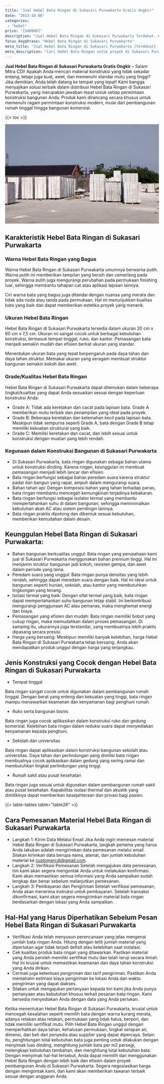 ```yaml
---
title: "Jual Hebel Bata Ringan di Sukasari Purwakarta Gratis Ongkir"
date: "2023-10-08"
categories:
 - "hebel"
price: "[540000]"
description: "Jual Hebel Bata Ringan di Sukasari Purwakarta Terdekat. Hebel Bata Ringan ini sering dipakai dalam proyek pembangunan sebagai bahan bangunan yang tahan lama dan berkualitas. Hubungi kami untuk informasi lebih lanjut."
focus_keyphrase: "Hebel Bata Ringan di Sukasari Purwakarta"
meta_title: "Jual Hebel Bata Ringan di Sukasari Purwakarta [Terdekat] - CDI"
meta_description: "Cari Hebel Bata Ringan untuk proyek di Sukasari Purwakarta? Kami memiliki Hebel Bata Ringan berkualitas untuk material dinding. Segera dapatkan penawaran terbaik."
---
```


**Jual Hebel Bata Ringan di Sukasari Purwakarta Gratis Ongkir** – Salam Mitra CDI! Apakah Anda mencari material konstruksi yang tidak sekadar enteng, tetapi juga kuat, awet, dan memenuhi standar mutu yang tinggi? Jika demikian, Anda telah datang ke tempat yang tepat! Kami bangga menyajikan solusi terbaik dalam distribusi Hebel Bata Ringan di Sukasari Purwakarta, yang merupakan jawaban tepat untuk setiap permintaan konstruksi bangunan Anda. Produk kami dirancang secara khusus untuk memenuhi ragam permintaan konstruksi modern, mulai dari pembangunan rumah tinggal hingga bangunan komersial.

{{< toc >}}

![Jual Hebel Bata Ringan di Sukasari Purwakarta Gratis Ongkir](/images/hebel/hebel-bataringan-06.jpg)

## Karakteristik Hebel Bata Ringan di Sukasari Purwakarta

### Warna Hebel Bata Ringan yang Bagus

Warna Hebel Bata Ringan di Sukasari Purwakarta umumnya berwarna putih. Warna putih ini memberikan tampilan yang bersih dan cemerlang pada proyek. Warna putih juga mengurangi perubahan pada permukaan finishing luar, sehingga membantu tahapan cat atau aplikasi lapisan lainnya.

Ciri warna bata yang bagus juga ditandai dengan nuansa yang merata dan tidak ada noda atau tanda pada permukaan. Hal ini menunjukkan kualitas bata yang baik dan dapat memberikan estetika proyek yang menarik.

### Ukuran Hebel Bata Ringan

Hebel Bata Ringan di Sukasari Purwakarta tersedia dalam ukuran 20 cm x 60 cm x 7,5 cm. Ukuran ini sangat cocok untuk berbagai kebutuhan konstruksi, termasuk tempat tinggal, ruko, dan kantor. Pemasangan bata menjadi semakin mudah dan efisien berkat ukuran yang standar.

Menentukan ukuran bata yang tepat berpengaruh pada daya tahan dan daya tahan struktur. Memakai ukuran yang seragam membuat struktur bangunan semakin kokoh dan awet.

### Grade/Kualitas Hebel Bata Ringan

Hebel Bata Ringan di Sukasari Purwakarta dapat ditemukan dalam beberapa tingkat/kualitas yang dapat Anda sesuaikan sesuai dengan keperluan konstruksi Anda:

*   Grade A: Tidak ada keretakan dan cacat pada lapisan bata. Grade A memberikan mutu terbaik dan penampilan yang ideal pada proyek.
*   Grade B: Beberapa keretakan dan kelemahan kecil pada lapisan bata. Meskipun tidak sempurna seperti Grade A, bata dengan Grade B tetap memiliki kekuatan struktural yang baik.
*   Grade C: Memiliki keretakan dan cacat, dan lebih sesuai untuk konstruksi dengan muatan yang lebih rendah.

### Kegunaan dalam Konstruksi Bangunan di Sukasari Purwakarta

*   Di Sukasari Purwakarta, bata ringan digunakan sebagai bahan utama untuk konstruksi dinding. Karena ringan, keunggulan ini membuat pemasangan menjadi lebih lancar dan efisien.
*   Bata ringan berfungsi sebagai bahan peredam suara karena struktur padat dan bangun yang rapat, ampuh dalam mengurangi suara.
*   Bahan tahan api: Dengan komposisi bahan yang tahan terhadap panas, bata ringan membantu mencegah kemungkinan terjadinya kebakaran.
*   Bata ringan berfungsi sebagai isolator termal yang membantu mempertahankan suhu di dalam bangunan, sehingga meminimalkan kebutuhan akan AC atau sistem pendingin lainnya.
*   Bata ringan praktis dipotong dan dibentuk sesuai kebutuhan, memberikan kemudahan dalam desain.

## Keunggulan Hebel Bata Ringan di Sukasari Purwakarta:

*   Bahan bangunan berkualitas unggul: Bata ringan yang perusahaan kami jual di Sukasari Purwakarta menggunakan bahan premium tinggi. Hal ini menjamin struktur bangunan jadi kokoh, resisten gempa, dan awet dalam periode yang lama.
*   Peredam suara yang unggul: Bata ringan punya densitas yang lebih rendah, sehingga dapat meredam suara dengan baik. Hal ini ideal untuk bangunan seperti hunian, sekolah, atau kantor yang membutuhkan lingkungan yang tenang.
*   Isolasi termal yang baik: Dengan sifat termal yang baik, bata ringan dapat mempertahankan suhu bangunan tetap stabil. Ini berkontribusi mengurangi penggunaan AC atau pemanas, maka menghemat energi dan biaya.
*   Pemasangan yang efisien dan mudah: Bata ringan memiliki bobot yang cukup ringan, maka memudahkan dalam proses pemasangan. Di samping itu, ukurannya juga terstandar, yang membuatnya lebih praktis dipasang secara presisi.
*   Harga yang bersaing: Meskipun memiliki banyak kelebihan, harga Hebel Bata Ringan di Sukasari Purwakarta tetap bersaing. Anda akan mendapatkan produk unggul dengan harga yang terjangkau.

## Jenis Konstruksi yang Cocok dengan Hebel Bata Ringan di Sukasari Purwakarta

*   Tempat tinggal

Bata ringan sangat cocok untuk digunakan dalam pembangunan rumah tinggal. Dengan berat yang enteng dan kekuatan yang tinggi, bata ringan mampu menawarkan keamanan dan kenyamanan bagi penghuni rumah.
*   Ruko serta bangunan bisnis

Bata ringan juga cocok aplikasikan dalam konstruksi ruko dan gedung komersial. Kelebihan bata ringan dalam reduksi suara dapat menyediakan kenyamanan kepada penghuni.
*   Sekolah dan universitas

Bata ringan dapat aplikasikan dalam konstruksi bangunan sekolah atau universitas. Daya tahan dan perlindungan yang dimiliki bata ringan membuatnya cocok aplikasikan dalam gedung yang sering ramai dan membutuhkan tingkat perlindungan yang tinggi.
*   Rumah sakit atau pusat kesehatan

Bata ringan juga sesuai untuk digunakan dalam pembangunan rumah sakit atau pusat kesehatan. Kapabilitas isolasi thermal dan akustik yang dimilikinya dapat memberikan kesejahteraan dan privasi bagi pasien.

{{< table-tables table="table26" >}}

## Cara Pemesanan Material Hebel Bata Ringan di Sukasari Purwakarta

*   Langkah 1: Kirim Data Melalui Email
Jika Anda ingin memesan material Hebel Bata Ringan di Sukasari Purwakarta, langkah pertama yang harus Anda lakukan adalah mengirimkan data pemesanan melalui email. Silakan kirimkan data berupa nama, alamat, dan jumlah kebutuhan material ke customercdi@gmail.com.
*   Langkah 2: Verifikasi Pemesanan
Setelah mengajukan data pemesanan, tim kami akan segera mengontak Anda untuk melakukan konfirmasi. Kami akan memastikan semua informasi yang Anda sampaikan sudah lengkap dan benar sebelum melanjutkan pemesanan.
*   Langkah 3: Pembayaran dan Pengiriman
Setelah verifikasi pemesanan, Anda akan menerima instruksi untuk pembayaran. Setelah transaksi dikonfirmasi, kami akan segera mengirimkan material bata ringan berdasarkan dengan lokasi yang Anda sampaikan.

## Hal-Hal yang Harus Diperhatikan Sebelum Pesan Hebel Bata Ringan di Sukasari Purwakarta

*   Verifikasi Anda telah menyusun perencanaan yang jelas mengenai jumlah bata ringan Anda. Hitung dengan teliti jumlah material yang diperlukan agar tidak terjadi defisit atau kelebihan saat instalasi.
*   Cek kualitas produk bata ringan yang ditawarkan. Pastikan material yang Anda peroleh memiliki sertifikat mutu dan telah teruji secara ilmiah. Hal ini krusial untuk memastikan keamanan dan daya tahan konstruksi yang Anda dirikan.
*   Cermati juga ketentuan pengiriman dan tarif pengiriman. Pastikan Anda memahami estimasi biaya pengiriman ke lokasi Anda dan waktu pengiriman yang dapat diakses.
*   Silakan untuk mengajukan pertanyaan kepada tim kami jika Anda punya pertanyaan atau kebutuhan khusus terkait pesanan bata ringan. Kami bersedia menyediakan Anda dengan data yang Anda perlukan.

Ketika menentukan Hebel Bata Ringan di Sukasari Purwakarta, krusial untuk mencegah kesalahan seperti memilih bata dengan warna kurang merata, adanya retakan atau retakan, permukaan yang tidak halus, berpori, dan tidak memiliki sertifikat mutu. Pilih Hebel Bata Ringan unggul dengan memperhatikan daya tahan, kehalusan permukaan, tingkat serapan air, dimensi, dan beli dari penyedia atau supplier yang dapat dipercaya. Selain itu, penghitungan total kebutuhan bata juga penting untuk dilakukan dengan menyimak luas dinding, menghitung jumlah bata per m2 persegi, melengkapi kebutuhan tambahan, dan menghitung total kebutuhan bata. Dengan menyimak hal-hal tersebut, Anda dapat memilih dan menggunakan Hebel Bata Ringan dengan lebih baik dan efisien dalam proyek pembangunan Anda di Sukasari Purwakarta. Segera negosiasikan harga dengan mengontak kami, dan kami akan memberikan tawaran terbaik sesuai dengan anggaran Anda.